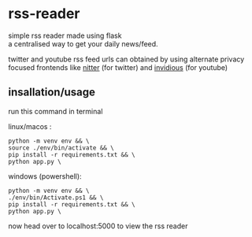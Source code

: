 # rss-reader

simple rss reader made using flask  
a centralised way to get your daily news/feed.

twitter and youtube rss feed urls can obtained by using alternate privacy focused frontends like [nitter](https://nitter.soopy.moe/) (for twitter) and [invidious](https://inv.in.projectsegfau.lt/)  (for youtube)

## insallation/usage

run this command in terminal

linux/macos :

```
python -m venv env && \
source ./env/bin/activate && \
pip install -r requirements.txt && \
python app.py \
```

windows (powershell):

```
python -m venv env && \
./env/bin/Activate.ps1 && \
pip install -r requirements.txt && \
python app.py \
```

now head over to localhost:5000 to view the rss reader
